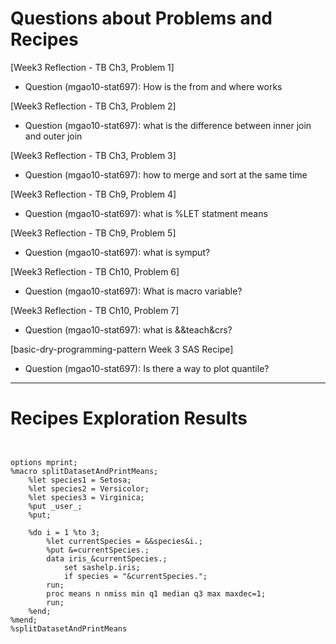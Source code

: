 
# Questions about Problems and Recipes



[Week3 Reflection - TB Ch3, Problem 1]
* Question (mgao10-stat697): How is the from and where works



[Week3 Reflection - TB Ch3, Problem 2]
* Question (mgao10-stat697): what is the difference between inner join and outer join



[Week3 Reflection - TB Ch3, Problem 3]
* Question (mgao10-stat697): how to merge and sort at the same time



[Week3 Reflection - TB Ch9, Problem 4]
* Question (mgao10-stat697): what is %LET statment means



[Week3 Reflection - TB Ch9, Problem 5]
* Question (mgao10-stat697): what is symput?



[Week3 Reflection - TB Ch10, Problem 6]
* Question (mgao10-stat697): What is macro variable?



[Week3 Reflection - TB Ch10, Problem 7]
* Question (mgao10-stat697): what is &&teach&crs?



[basic-dry-programming-pattern Week 3 SAS Recipe]
* Question (mgao10-stat697): Is there a way to plot quantile?

***



# Recipes Exploration Results



```


options mprint;
%macro splitDatasetAndPrintMeans;
    %let species1 = Setosa;
    %let species2 = Versicolor;
    %let species3 = Virginica;
    %put _user_;
    %put;

    %do i = 1 %to 3;
        %let currentSpecies = &&species&i.;
        %put &=currentSpecies.;
        data iris_&currentSpecies.;
            set sashelp.iris;
            if species = "&currentSpecies.";
        run;
        proc means n nmiss min q1 median q3 max maxdec=1;
        run;
    %end;
%mend;
%splitDatasetAndPrintMeans



```
